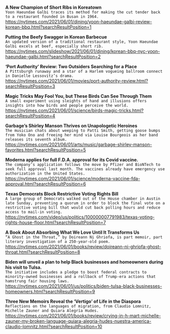 **A New Champion of Short Ribs in Koreatown**\
`Yoon Haeundae Galbi traces its method for making the cut tender back to a restaurant founded in Busan in 1964.`\
https://nytimes.com/2021/06/01/dining/yoon-haeundae-galbi-review-korean-bbq.html?searchResultPosition=1

**Putting the Beefy Swagger in Korean Barbecue**\
`An updated version of a traditional restaurant style, Yoon Haeundae Galbi excels at beef, especially short rib.`\
https://nytimes.com/slideshow/2021/06/01/dining/korean-bbq-nyc-yoon-haeundae-galbi.html?searchResultPosition=2

**‘Port Authority’ Review: Two Outsiders Searching for a Place**\
`A Pittsburgh runaway and a star of a Harlem vogueing ballroom connect in Danielle Lessovitz’s drama.`\
https://nytimes.com/2021/06/01/movies/port-authority-review.html?searchResultPosition=3

**Magic Tricks May Fool You, but These Birds Can See Through Them**\
`A small experiment using sleights of hand and illusions offers insights into how birds and people perceive the world.`\
https://nytimes.com/2021/06/01/science/birds-magic-tricks.html?searchResultPosition=4

**Garbage’s Shirley Manson Thrives on Unapologetic Heroines**\
`The musician chats about weeping to Patti Smith, getting goose bumps from Yoko Ono and freeing her mind via Louise Bourgeois as her band releases its seventh album.`\
https://nytimes.com/2021/06/01/arts/music/garbage-shirley-manson-favorites.html?searchResultPosition=5

**Moderna applies for full F.D.A. approval for its Covid vaccine.**\
`The company’s application follows the move by Pfizer and BioNTech to seek full approval last month. The vaccines already have emergency use authorization in the United States.`\
https://nytimes.com/2021/06/01/science/moderna-vaccine-fda-approval.html?searchResultPosition=6

**Texas Democrats Block Restrictive Voting Rights Bill**\
`A large group of Democrats walked out of the House chamber in Austin late Sunday, preventing a quorum in order to block the final vote on a restrictive voting bill that would cut back polling hours and reduce access to mail-in voting.`\
https://nytimes.com/video/us/politics/100000007791983/texas-voting-rights-house-floor.html?searchResultPosition=7

**A Book About Absorbing What We Love Until It Transforms Us**\
`“A Ghost in the Throat,” by Doireann Ni Ghriofa, is part memoir, part literary investigation of a 250-year-old poem.`\
https://nytimes.com/2021/06/01/books/review/doireann-ni-ghriofa-ghost-throat.html?searchResultPosition=8

**Biden will unveil a plan to help Black businesses and homeowners during his visit to Tulsa.**\
`The initiative includes a pledge to boost federal contracts to minority-owned businesses and a rollback of Trump-era actions that hamstrung fair housing laws.`\
https://nytimes.com/2021/06/01/us/politics/biden-tulsa-black-businesses-homeowners.html?searchResultPosition=9

**Three New Memoirs Reveal the ‘Vertigo’ of Life in the Diaspora**\
`Reflections on the languages of migration, from Claudio Lomnitz, Michelle Zauner and Quiara Alegría Hudes.`\
https://nytimes.com/2021/06/01/books/review/crying-in-h-mart-michelle-zauner-my-broken-language-quiara-alegria-hudes-nuestra-america-claudio-lomnitz.html?searchResultPosition=10

